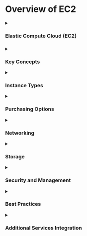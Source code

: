 ### <h1>Overview of EC2</h1>
<details>
<summary><h3>Elastic Compute Cloud (EC2)<h3></summary>
EC2 is a web service that provides resizable compute capacity in the cloud, allowing for easy scalability and flexibility. It enables running applications without the need to invest in hardware upfront and allows scaling capacity up or down as needed.
</details>
<details>
<summary><h3>Key Concepts</summary>
<b>Instances: Virtual servers running applications.</b>
AMI (Amazon Machine Image): A template that includes the software configuration (OS, application server, applications) required to launch an instance.

Instance Types: Various configurations of CPU, memory, storage, and networking capacity.

Regions and Availability Zones: Data centers located in different geographical areas to ensure low latency and high availability.
</details>
<details>
<summary><h3>Instance Types</summary>
General Purpose: Balanced resources for diverse workloads (e.g., T3, M5).

Compute Optimized: High-performance processors for compute-intensive tasks (e.g., C5, C6g).

Memory Optimized: For memory-intensive applications (e.g., R5, X1).

Storage Optimized: High, sequential read/write access to large data sets (e.g., I3, D2).

Accelerated Computing: Using hardware accelerators or co-processors (e.g., P3, G4).
</details>
<details>
<summary><h3>Purchasing Options</summary>
On-Demand Instances: Pay by the second, no long-term commitments, suitable for short-term, unpredictable workloads.

Reserved Instances: Significant discount (up to 75%) for committing to a 1 or 3-year term.

Spot Instances: Up to 90% discount for using unused EC2 capacity, can be interrupted.

Dedicated Hosts: Physical servers dedicated for your use, can help reduce costs by using existing server-bound software licenses.

Savings Plans: Flexible pricing model offering significant savings over On-Demand instances in exchange for a commitment to a consistent amount of usage (measured in $/hour) for a 1 or 3-year term.

</details>
<details>
<summary><h3>Networking</summary>
VPC (Virtual Private Cloud): Isolated network to launch AWS resources.

Security Groups: Virtual firewall to control inbound and outbound traffic to instances.

Elastic IPs: Static IPv4 addresses designed for dynamic cloud computing.
</details>
<details>
<summary><h3>Storage</summary>
EBS (Elastic Block Store): Block-level storage volumes for use with EC2 instances. Types include:

General Purpose SSD (gp2, gp3)

Provisioned IOPS SSD (io1, io2)

Throughput Optimized HDD (st1)

Cold HDD (sc1)

Instance Store: Temporary block-level storage for instances.

EFS (Elastic File System): Scalable file storage for use with EC2 instances.

S3 (Simple Storage Service): Object storage service providing scalability, data availability, security, and performance.
</details>
<details>
<summary><h3>Security and Management</summary>
IAM (Identity and Access Management): Manage access to AWS resources securely.

EC2 Key Pairs: Secure login information for your instances.

EC2 Auto Scaling: Automatically adjusts the number of instances to handle the load.

CloudWatch: Monitoring service for AWS resources and applications.

Elastic Load Balancing (ELB): Distributes incoming application traffic across multiple targets.
</details>
<details>
<summary><h3>Best Practices</summary>
Right-sizing: Choose the correct instance type and size based on workload requirements to optimize performance and cost.

Security: Implement least privilege access, regularly update and patch instances, and use security groups and network
 ACLs effectively.

Automation: Use Auto Scaling, Elastic Beanstalk, and AWS Lambda for automated 

Monitoring and Logging: Use CloudWatch for monitoring and AWS CloudTrail for logging API activity.

Cost Management: Use AWS Cost Explorer, Trusted Advisor, and Budget to monitor and optimize costs.

</details>
<details>
<summary><h3>Additional Services Integration</summary>

RDS (Relational Database Service): Managed relational database service integrating with EC2.

Lambda: Serverless compute service that triggers code based on events.

Elastic Beanstalk: PaaS that makes it easy to deploy and manage applications.

EKS (Elastic Kubernetes Service): Managed Kubernetes service running on EC2.
</details>



